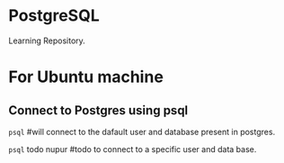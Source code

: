 # PostgreSQL
Learning Repository.
<h1>For Ubuntu machine</h1>
<h2> Connect to Postgres using psql </h2>

`psql` #will connect to the dafault user and database present in postgres.

`psql` todo nupur #todo <dbname> <username> to connect to a specific user and data base.
